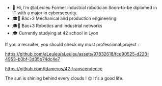 - 👋 Hi, I’m @aLeuleu
Former industrial robotician
Soon-to-be diplomed in IT with a major in cybersecurity.
- 🎓📜 Bac+2 Mechanical and production engineering
- 🎓📜 Bac+3 Robotics and industrial networks
- 🎓 Currently studying at 42 school in Lyon


If you a recruiter, you should check my most professional project : 


https://github.com/aLeuleu/aLeuleu/assets/97832618/fcd90525-d223-4953-b0bf-3d35b74dc4e7



https://github.com/tdameros/42-transcendence





The sun is shining behind every clouds ! 🌞 It's a good life.

